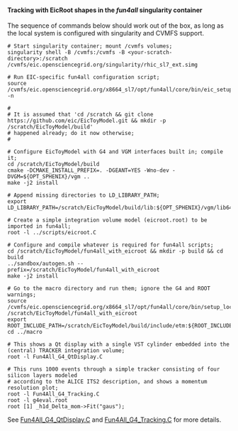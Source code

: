 
#### Tracking with EicRoot shapes in the *fun4all* singularity container

  The sequence of commands below should work out of the box, as long as the local system 
is configured with singularity and CVMFS support.

```
# Start singularity container; mount /cvmfs volumes;
singularity shell -B /cvmfs:/cvmfs -B <your-scratch-directory>:/scratch /cvmfs/eic.opensciencegrid.org/singularity/rhic_sl7_ext.simg

# Run EIC-specific fun4all configuration script;
source /cvmfs/eic.opensciencegrid.org/x8664_sl7/opt/fun4all/core/bin/eic_setup.sh -n

#
# It is assumed that 'cd /scratch && git clone https://github.com/eic/EicToyModel.git && mkdir -p /scratch/EicToyModel/build'
# happened already; do it now otherwise;
#

# Configure EicToyModel with G4 and VGM interfaces built in; compile it;
cd /scratch/EicToyModel/build
cmake -DCMAKE_INSTALL_PREFIX=. -DGEANT=YES -Wno-dev -DVGM=${OPT_SPHENIX}/vgm ..
make -j2 install

# Append missing directories to LD_LIBRARY_PATH;
export LD_LIBRARY_PATH=/scratch/EicToyModel/build/lib:${OPT_SPHENIX}/vgm/lib64:${LD_LIBRARY_PATH}

# Create a simple integration volume model (eicroot.root) to be imported in fun4all;
root -l ../scripts/eicroot.C

# Configure and compile whatever is required for fun4all scripts;
cd /scratch/EicToyModel/fun4all_with_eicroot && mkdir -p build && cd build
../sandbox/autogen.sh --prefix=/scratch/EicToyModel/fun4all_with_eicroot
make -j2 install

# Go to the macro directory and run them; ignore the G4 and ROOT warnings;
source /cvmfs/eic.opensciencegrid.org/x8664_sl7/opt/fun4all/core/bin/setup_local.sh /scratch/EicToyModel/fun4all_with_eicroot
export ROOT_INCLUDE_PATH=/scratch/EicToyModel/build/include/etm:${ROOT_INCLUDE_PATH}
cd ../macro

# This shows a Qt display with a single VST cylinder embedded into the (central) TRACKER integration volume;
root -l Fun4All_G4_QtDisplay.C

# This runs 1000 events through a simple tracker consisting of four silicon layers modeled
# according to the ALICE ITS2 description, and shows a momentum resolution plot; 
root -l Fun4All_G4_Tracking.C
root -l g4eval.root
root [1] _h1d_Delta_mom->Fit("gaus");
```

See [Fun4All_G4_QtDisplay.C](macro/Fun4All_G4_QtDisplay.C) and [Fun4All_G4_Tracking.C](macro/Fun4All_G4_Tracking.C)
for more details. 
